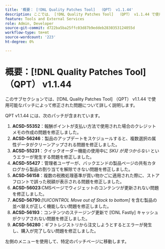 ```yaml
---
title: '概要： [!DNL Quality Patches Tool]  （QPT） v1.1.44'
description: ここでは、 [!DNL Quality Patches Tool]  （QPT） v1.1.44 で使用可能なパッチによって修正された問題について詳しく説明します。
feature: Tools and External Services
role: Admin, Developer
source-git-commit: d722ba5ba25ffc03d87b9eddeb2830353124055d
workflow-type: tm+mt
source-wordcount: '223'
ht-degree: 0%

---
```


# 概要：[!DNL Quality Patches Tool] （QPT） v1.1.44

このサブセクションでは、[!DNL Quality Patches Tool] （QPT） v1.1.44 で使用可能なパッチによって修正された問題について詳しく説明します。

QPT v1.1.44 には、次のパッチが含まれています。

1. **ACSD-55352**：報酬ポイントが支払い方法で使用された場合のクレジットメモの作成の問題を修正しました。
1. **ACSD-56246**：製品のアップデートをスケジュールすると、複数選択の属性データがクリーンアップされる問題を修正しました。
1. **ACSD-55231**：クイックオーダー機能の使用中に *SKU が見つからない* というエラーが発生する問題を修正しました。
1. **ACSD-55427**：管理者ユーザーが、バックエンドの製品ページの共有カタログから製品の割り当てを解除できない問題を修正しました。
1. **ACSD-56158**：複数の税務処理基準が買い物かごに適用された際に、ストアフロントで誤った税額が表示される問題を修正しました。
1. **ACSD-56023**:CMSページでウィジェットのコンテンツが更新されない問題を修正しました。
1. **ACSD-56790**:*[!UICONTROL Move out of Stock to bottom]* を含む製品の並べ替えが正しく機能しない問題を修正しました。
1. **ACSD-56193**：コンテンツのステージング更新で [!DNL Fastly] キャッシュがクリアされない問題を修正しました。
1. **ACSD-56280**：ギフトレジストリから注文しようとするとエラーが発生し、購入が完了しない問題を修正しました。

左側のメニューを使用して、特定のパッチページに移動します。
